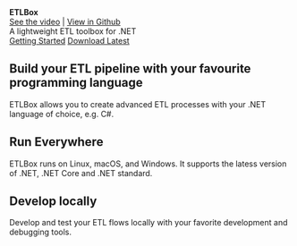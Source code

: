 <style type="text/css">
.sideaffix
{
    visibility: collapse !important;
}
.subnav
{
    visibility: collapse !important;
}
</style>
<div class="hero">
  <div class="wrap">
    <div class="text">
      <strong>ETLBox</strong>
    </div>
    <div class="buttons-unit-small">
      <a class="version-link" href="https://www.youtube.com/watch?v=CsWZuRpl6PA">See the video</a><span> | </span><a class="github-link" href="https://github.com/roadrunnerlenny/etlbox">View in Github</a>
    </div>
    <div class="minitext">
    A lightweight ETL toolbox for .NET
    </div>
    <div class="buttons-unit">
      <a href="articles/overview.md" class="button"><i class="glyphicon glyphicon-send"></i>Getting Started</a>
      <a href="https://www.nuget.org/packages/ETLBox" class="button"><i class="glyphicon glyphicon-download"></i>Download Latest</a>
    </div>
  </div>
</div>
<div class="key-section">
  <div class="container">
    <div class="row">
      <div class="col-md-8 col-md-offset-2 text-center">
        <i class="glyphicon glyphicon-grain"></i>
        <section>
          <h2>Build your ETL pipeline with your favourite programming language</h2>
          <p class="lead">ETLBox allows you to create advanced ETL processes with your .NET language of choice, e.g. C#.</p>
        </section>
      </div>
    </div>
  </div>
</div>
<div class="counter-key-section">
  <div class="container">
    <div class="row">
      <div class="col-md-8 col-md-offset-2 text-center">
        <i class="glyphicon glyphicon-transfer"></i>
        <section>
          <h2>Run Everywhere</h2>
          <p class="lead">ETLBox runs on Linux, macOS, and Windows. It supports the latess version of .NET, .NET Core and .NET standard. </p>
        </section>
      </div>
    </div>
  </div>
</div>
<div class="key-section">
  <div class="container content">
    <div class="row">
      <div class="col-md-8 col-md-offset-2 text-center">
        <i class="glyphicon glyphicon-cutlery"></i>
        <section>
          <h2>Develop locally</h2>
          <p class="lead">Develop and test your ETL flows locally with your favorite development and debugging tools.</p>
        </section>
      </div>
    </div>
  </div>
</div>